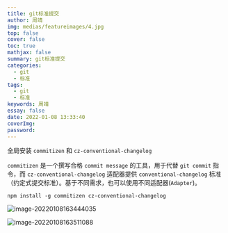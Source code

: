 ```yaml
---
title: git标准提交
author: 周靖
img: medias/featureimages/4.jpg
top: false
cover: false
toc: true
mathjax: false
summary: git标准提交
categories: 
  - git
  - 标准
tags:
  - git
  - 标准
keywords: 周靖
essay: false
date: 2022-01-08 13:33:40
coverImg:
password: 
---
```


全局安装 `commitizen` 和 `cz-conventional-changelog`

`commitizen` 是一个撰写合格 `commit message` 的工具，用于代替 `git commit` 指令，而 `cz-conventional-changelog` 适配器提供 `conventional-changelog` 标准（约定式提交标准）。基于不同需求，也可以使用不同适配器(`Adapter`)。

```
npm install -g commitizen cz-conventional-changelog
```

![image-20220108163444035](https://qiniuyun.code520.com.cn/images/20220108163444.png)

![image-20220108163511088](https://qiniuyun.code520.com.cn/images/20220108163511.png)
